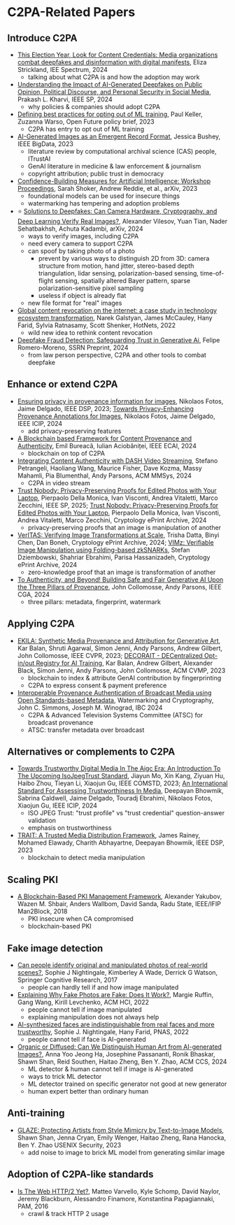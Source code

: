 # C2PA-Related Papers

## Introduce C2PA

- [This Election Year, Look for Content Credentials:
    Media organizations combat deepfakes and disinformation with
    digital manifests](https://ieeexplore.ieee.org/abstract/document/10380467),
    Eliza Strickland, IEE Spectrum, 2024
    - talking about what C2PA is and how the adoption may work
- [Understanding the Impact of AI-Generated Deepfakes on Public Opinion,
    Political Discourse, and Personal Security in
    Social Media](https://ieeexplore.ieee.org/abstract/document/10552098),
    Prakash L. Kharvi, IEEE SP, 2024
    - why policies & companies should adopt C2PA
- [Defining best practices for opting out of ML
    training](https://openfuture.eu/wp-content/uploads/2023/09/Best-_practices_for_optout_ML_training.pdf),
    Paul Keller, Zuzanna Warso, Open Future policy brief, 2023
    - C2PA has entry to opt out of ML training
- [AI-Generated Images as
    an Emergent Record
    Format](https://ieeexplore.ieee.org/abstract/document/10386946),
    Jessica Bushey, IEEE BigData, 2023
    - literature review by computational archival science (CAS) people,
        ITrustAI
    - GenAI literature in medicine & law enforcement & journalism
    - copyright attribution; public trust in democracy
- [Confidence-Building Measures for Artificial Intelligence:
    Workshop Proceedings](https://arxiv.org/abs/2308.00862), Sarah Shoker,
    Andrew Reddie, et al., arXiv, 2023
    - foundational models can be used for insecure things
    - watermarking has tempering and adoption problems
- ⭐ [Solutions to Deepfakes: Can Camera Hardware, Cryptography, and
    Deep Learning Verify Real Images?](https://arxiv.org/abs/2407.04169),
    Alexander Vilesov, Yuan Tian, Nader Sehatbakhsh, Achuta Kadambi, arXiv,
    2024
    - ways to verify images, including C2PA
    - need every camera to support C2PA
    - can spoof by taking photo of a photo
        - prevent by various ways to distinguish 2D from 3D:
            camera structure from motion, hand jitter,
            stereo-based depth triangulation, lidar sensing,
            polarization-based sensing, time-of-flight sensing,
            spatially altered Bayer pattern,
            sparse polarization-sensitive pixel sampling
        - useless if object is already flat
    - new file format for "real" images
- [Global content revocation on the internet: a case study in
    technology ecosystem
    transformation](https://dl.acm.org/doi/abs/10.1145/3563766.3564099),
    Narek Galstyan, James McCauley, Hany Farid, Sylvia Ratnasamy,
    Scott Shenker, HotNets, 2022
    - wild new idea to rethink content revocation
- [Deepfake Fraud Detection: Safeguarding Trust in
    Generative
    Ai](https://papers.ssrn.com/sol3/papers.cfm?abstract_id=5031627),
    Felipe Romero-Moreno, SSRN Preprint, 2024
    - from law person perspective, C2PA and other tools to combat deepfake

## Enhance or extend C2PA

- [Ensuring privacy in provenance information for
    images](https://2025.ic-dsp.org/wp-content/uploads/2023/05/DSP2023-48.pdf),
    Nikolaos Fotos, Jaime Delgado, IEEE DSP, 2023;
    [Towards Privacy-Enhancing Provenance Annotations for
    Images](https://ieeexplore.ieee.org/abstract/document/10647277),
    Nikolaos Fotos, Jaime Delgado, IEEE ICIP, 2024
    - add privacy-preserving features
- [A Blockchain based Framework for Content Provenance and
    Authenticity](https://ieeexplore.ieee.org/abstract/document/10607477),
    Emil Bureacă, Iulian Aciobăniței, IEEE ECAI, 2024
    - blockchain on top of C2PA
- [Integrating Content Authenticity with
    DASH Video Streaming](https://dl.acm.org/doi/abs/10.1145/3625468.3652198),
    Stefano Petrangeli, Haoliang Wang, Maurice Fisher, Dave Kozma,
    Massy Mahamli, Pia Blumenthal, Andy Parsons, ACM MMSys, 2024
    - C2PA in video stream
- [Trust Nobody: Privacy-Preserving Proofs for Edited Photos with Your
    Laptop](https://www.computer.org/csdl/proceedings-article/sp/2025/223600a014/21B7Q66yaAg),
    Pierpaolo Della Monica, Ivan Visconti, Andrea Vitaletti, Marco Zecchini,
    IEEE SP, 2025; [Trust Nobody: Privacy-Preserving Proofs for
    Edited Photos with Your Laptop](https://eprint.iacr.org/2024/1074),
    Pierpaolo Della Monica, Ivan Visconti, Andrea Vitaletti, Marco Zecchini,
    Cryptology ePrint Archive, 2024
    - privacy-preserving proofs that an image is manipulation of another
- [VerITAS:
    Verifying Image Transformations at
    Scale](https://eprint.iacr.org/2024/1066), Trisha Datta, Binyi Chen,
    Dan Boneh, Cryptology ePrint Archive, 2024; [VIMz:
    Verifiable Image Manipulation using Folding-based
    zkSNARKs](https://eprint.iacr.org/2024/1063), Stefan Dziembowski,
    Shahriar Ebrahimi, Parisa Hassanizadeh, Cryptology ePrint Archive, 2024
    - zero-knowledge proof that an image is transformation of another
- [To Authenticity, and Beyond!
    Building Safe and Fair Generative AI Upon the Three Pillars of
    Provenance](https://personalpages.surrey.ac.uk/j.collomosse/pubs/Collomosse-IEEECGA-2024.pdf),
    John Collomosse, Andy Parsons, IEEE CGA, 2024
    - three pillars: metadata, fingerprint, watermark

## Applying C2PA

- [EKILA: Synthetic Media Provenance and Attribution for Generative
    Art](https://openaccess.thecvf.com/content/CVPR2023W/WMF/papers/Balan_EKILA_Synthetic_Media_Provenance_and_Attribution_for_Generative_Art_CVPRW_2023_paper.pdf),
    Kar Balan, Shruti Agarwal, Simon Jenni, Andy Parsons, Andrew Gilbert,
    John Collomosse, IEEE CVPR, 2023;
    [DECORAIT - DECentralized Opt-in/out Registry for
    AI Training](https://dl.acm.org/doi/abs/10.1145/3626495.3626506),
    Kar Balan, Andrew Gilbert, Alexander Black, Simon Jenni, Andy Parsons,
    John Collomosse, ACM CVMP, 2023
    - blockchain to index & attribute GenAI contribution by fingerprinting
    - C2PA to express consent & payment preference
- [Interoperable Provenance Authentication of
    Broadcast Media using Open Standards-based
    Metadata](https://arxiv.org/abs/2405.12336), Watermarking and Cryptography,
    John C. Simmons, Joseph M. Winograd, IBC 2024
    - C2PA & Advanced Television Systems Committee (ATSC) for
        broadcast provenance
    - ATSC: transfer metadata over broadcast

## Alternatives or complements to C2PA

- [Towards Trustworthy Digital Media In The Aigc Era:
    An Introduction To The Upcoming IsoJpegTrust
    Standard](https://ieeexplore.ieee.org/abstract/document/10353009),
    Jiayun Mo, Xin Kang, Ziyuan Hu, Haibo Zhou, Tieyan Li, Xiaojun Gu,
    IEEE COMSTD, 2023;
    [An International Standard For Assessing Trustworthiness In
    Media](https://ieeexplore.ieee.org/abstract/document/10647585),
    Deepayan Bhowmik, Sabrina Caldwell, Jaime Delgado, Touradj Ebrahimi,
    Nikolaos Fotos, Xiaojun Gu, IEEE ICIP, 2024
    - ISO JPEG Trust: "trust profile" vs "trust credential"
        question-answer validation
    - emphasis on trustworthiness
- [TRAIT:
    A Trusted Media Distribution
    Framework](https://ieeexplore.ieee.org/abstract/document/10167909),
    James Rainey, Mohamed Elawady, Charith Abhayartne, Deepayan Bhowmik,
    IEEE DSP, 2023
    - blockchain to detect media manipulation

## Scaling PKI

- [A Blockchain-Based PKI Management
    Framework](https://orbilu.uni.lu/handle/10993/35468), Alexander Yakubov,
    Wazen M. Shbair, Anders Wallbom, David Sanda, Radu State,
    IEEE/IFIP Man2Block, 2018
    - PKI insecure when CA compromised
    - blockchain-based PKI

## Fake image detection

- [Can people identify original and manipulated photos of
    real-world scenes?](https://pmc.ncbi.nlm.nih.gov/articles/PMC5514174/),
    Sophie J Nightingale, Kimberley A Wade, Derrick G Watson,
    Springer Cognitive Research, 2017
    - people can hardly tell if and how image manipulated
- [Explaining Why Fake Photos are Fake:
    Does It Work?](https://dl.acm.org/doi/abs/10.1145/3567558), Margie Ruffin,
    Gang Wang, Kirill Levchenko, ACM HCI, 2022
    - people cannot tell if image manipulated
    - explaining manipulation does not always help
- [AI-synthesized faces are indistinguishable from real faces and
    more trustworthy](https://www.pnas.org/doi/10.1073/pnas.2120481119),
    Sophie J. Nightingale, Hany Farid, PNAS, 2022
    - people cannot tell if face is AI-generated
- [Organic or Diffused: Can We Distinguish Human Art from AI-generated
    Images?](https://people.cs.uchicago.edu/~ravenben/publications/pdf/organic-ccs24.pdf),
    Anna Yoo Jeong Ha, Josephine Passananti, Ronik Bhaskar, Shawn Shan,
    Reid Southen, Haitao Zheng, Ben Y. Zhao, ACM CCS, 2024
    - ML detector & human cannot tell if image is AI-generated
    - ways to trick ML detector
    - ML detector trained on specific generator not good at new generator
    - human expert better than ordinary human

## Anti-training

- [GLAZE: Protecting Artists from Style Mimicry by Text-to-Image
    Models](https://people.cs.uchicago.edu/~ravenben/publications/pdf/glaze-usenix23.pdf),
    Shawn Shan, Jenna Cryan, Emily Wenger, Haitao Zheng, Rana Hanocka,
    Ben Y. Zhao USENIX Security, 2023
    - add noise to image to brick ML model from generating similar image

## Adoption of C2PA-like standards

- [Is The Web HTTP/2 Yet?](https://davidtnaylor.com/http2-pam16.pdf),
    Matteo Varvello, Kyle Schomp, David Naylor, Jeremy Blackburn,
    Alessandro Finamore, Konstantina Papagiannaki, PAM, 2016
    - crawl & track HTTP 2 usage
